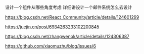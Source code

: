 设计一个组件从哪些角度考虑
详细讲设计一个邮件系统怎么去设计

https://blog.csdn.net/React_Community/article/details/124601299

https://juejin.cn/post/6934263233102200845

https://blog.csdn.net/zhangwenok/article/details/124306387

https://github.com/xiaomuzhu/blog/issues/6